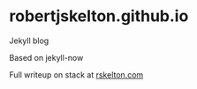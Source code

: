 # robertjskelton.github.io

Jekyll blog

Based on jekyll-now

Full writeup on stack at [rskelton.com](https://rskelton.com/rskelton-tech-stack)
